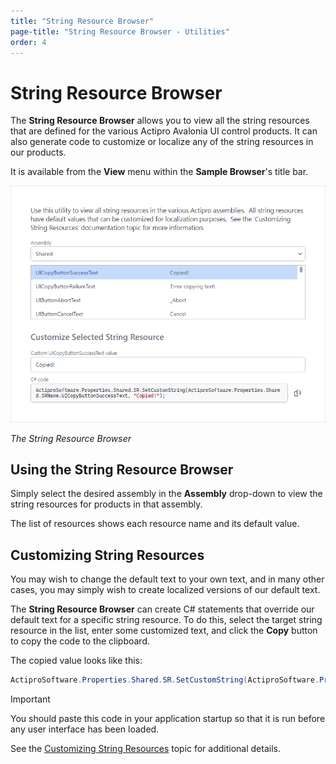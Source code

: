 ```yaml
---
title: "String Resource Browser"
page-title: "String Resource Browser - Utilities"
order: 4
---
```

# String Resource Browser

The **String Resource Browser** allows you to view all the string resources that are defined for the various Actipro Avalonia UI control products.  It can also generate code to customize or localize any of the string resources in our products.

It is available from the **View** menu within the **Sample Browser**'s title bar.

![Screenshot](images/string-resource-browser.png)

*The String Resource Browser*

## Using the String Resource Browser

Simply select the desired assembly in the **Assembly** drop-down to view the string resources for products in that assembly.

The list of resources shows each resource name and its default value.

## Customizing String Resources

You may wish to change the default text to your own text, and in many other cases, you may simply wish to create localized versions of our default text.

The **String Resource Browser** can create C# statements that override our default text for a specific string resource.  To do this, select the target string resource in the list, enter some customized text, and click the **Copy** button to copy the code to the clipboard.

The copied value looks like this:

```csharp
ActiproSoftware.Properties.Shared.SR.SetCustomString(ActiproSoftware.Properties.Shared.SRName.UITextBoxButtonShowPasswordText, "Show Password");
```

> [!IMPORTANT]
> You should paste this code in your application startup so that it is run before any user interface has been loaded.

See the [Customizing String Resources](../customizing-string-resources.md) topic for additional details.